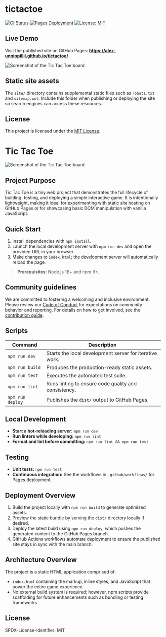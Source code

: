 # tictactoe

[![CI Status](https://img.shields.io/github/actions/workflow/status/Alex-Unnippillil/tictactoe/ci.yml?branch=main&label=CI)](https://github.com/Alex-Unnippillil/tictactoe/actions/workflows/ci.yml)
[![Pages Deployment](https://img.shields.io/github/actions/workflow/status/Alex-Unnippillil/tictactoe/pages.yml?branch=main&label=Pages)](https://github.com/Alex-Unnippillil/tictactoe/actions/workflows/pages.yml)
[![License: MIT](https://img.shields.io/badge/license-MIT-green.svg)](https://opensource.org/licenses/MIT)

## Live Demo

Visit the published site on GitHub Pages: **https://alex-unnippillil.github.io/tictactoe/**

![Screenshot of the Tic Tac Toe board](https://github.com/Alex-Unnippillil/tictactoe/assets/24538548/15b4eda8-43c2-4f28-8fd5-593098a90799)

## Static site assets

The `site/` directory contains supplemental static files such as `robots.txt` and `sitemap.xml`. Include this folder when publishing or deploying the site so search engines can access these resources.
## License

This project is licensed under the [MIT License](LICENSE).
# Tic Tac Toe

![Screenshot of the Tic Tac Toe board](https://github.com/Alex-Unnippillil/tictactoe/assets/24538548/15b4eda8-43c2-4f28-8fd5-593098a90799)

## Project Purpose

Tic Tac Toe is a tiny web project that demonstrates the full lifecycle of building, testing, and deploying a simple interactive game. It is intentionally lightweight, making it ideal for experimenting with static site hosting on GitHub Pages or for showcasing basic DOM manipulation with vanilla JavaScript.

## Quick Start

1. Install dependencies with `npm install`.
2. Launch the local development server with `npm run dev` and open the provided URL in your browser.
3. Make changes to `index.html`; the development server will automatically reload the page.

> **Prerequisites:** Node.js 18+ and npm 9+.

## Community guidelines

We are committed to fostering a welcoming and inclusive environment. Please
review our [Code of Conduct](CODE_OF_CONDUCT.md) for expectations on community
behavior and reporting. For details on how to get involved, see the
[contribution guide](CONTRIBUTING.md).

## Scripts

| Command | Description |
| --- | --- |
| `npm run dev` | Starts the local development server for iterative work.
| `npm run build` | Produces the production-ready static assets.
| `npm run test` | Executes the automated test suite.
| `npm run lint` | Runs linting to ensure code quality and consistency.
| `npm run deploy` | Publishes the `dist/` output to GitHub Pages.

## Local Development

- **Start a hot-reloading server:** `npm run dev`
- **Run linters while developing:** `npm run lint`
- **Format and lint before committing:** `npm run lint && npm run test`

## Testing

- **Unit tests:** `npm run test`
- **Continuous integration:** See the workflows in `.github/workflows/` for Pages deployment.

## Deployment Overview

1. Build the project locally with `npm run build` to generate optimized assets.
2. Preview the static bundle by serving the `dist/` directory locally if desired.
3. Deploy the latest build using `npm run deploy`, which pushes the generated content to the GitHub Pages branch.
4. GitHub Actions workflows automate deployment to ensure the published site stays in sync with the main branch.

## Architecture Overview

The project is a static HTML application comprised of:

- `index.html` containing the markup, inline styles, and JavaScript that power the entire game experience.
- No external build system is required; however, npm scripts provide scaffolding for future enhancements such as bundling or testing frameworks.

## License

SPDX-License-Identifier: MIT
